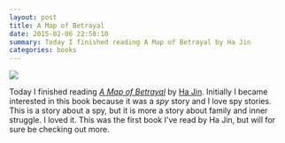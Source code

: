 ```yaml
---
layout: post
title: A Map of Betrayal
date: 2015-02-06 22:58:10
summary: Today I finished reading A Map of Betrayal by Ha Jin
categories: books
---
```


![](http://austinmoody.org/i/melange_mapbetrayal_2015-02-08-093635.png)

Today I finished reading *[A Map of Betrayal](http://www.amazon.com/A-Map-Betrayal-Novel/dp/0307911608)* by [Ha Jin](http://en.wikipedia.org/wiki/Ha_Jin).  Initially I became interested in this book because it was a *spy* story and I love spy stories.  This is a story about a spy, but it is more a story about family and inner struggle.  I loved it.  This was the first book I've read by Ha Jin, but will for sure be checking out more.
